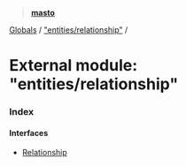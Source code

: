 > **[masto](../README.md)**

[Globals](../globals.md) / ["entities/relationship"](_entities_relationship_.md) /

# External module: "entities/relationship"

### Index

#### Interfaces

* [Relationship](../interfaces/_entities_relationship_.relationship.md)